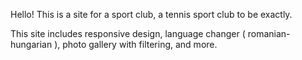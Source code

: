 Hello! 
This is a site for a sport club, a tennis sport club to be exactly.

This site includes responsive design, language changer ( romanian-hungarian ), photo gallery with filtering, and more.

